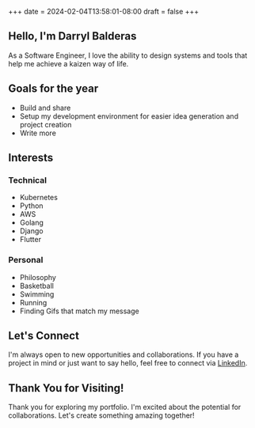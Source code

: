 +++
date = 2024-02-04T13:58:01-08:00
draft = false
+++


## Hello, I'm  Darryl Balderas

As a Software Engineer, I love the ability to design systems and tools that help me achieve a kaizen way of life.

## Goals for the year

- Build and share
- Setup my development environment for easier idea generation and project creation
- Write more


## Interests

### Technical

- Kubernetes
- Python
- AWS
- Golang
- Django
- Flutter

### Personal

- Philosophy
- Basketball
- Swimming
- Running
- Finding Gifs that match my message


## Let's Connect

I'm always open to new opportunities and collaborations. If you have a project in mind or just want to say hello, feel free to connect via [LinkedIn](https://www.linkedin.com/in/darrylbalderas/).


## Thank You for Visiting!

Thank you for exploring my portfolio. I'm excited about the potential for collaborations. Let's create something amazing together!

